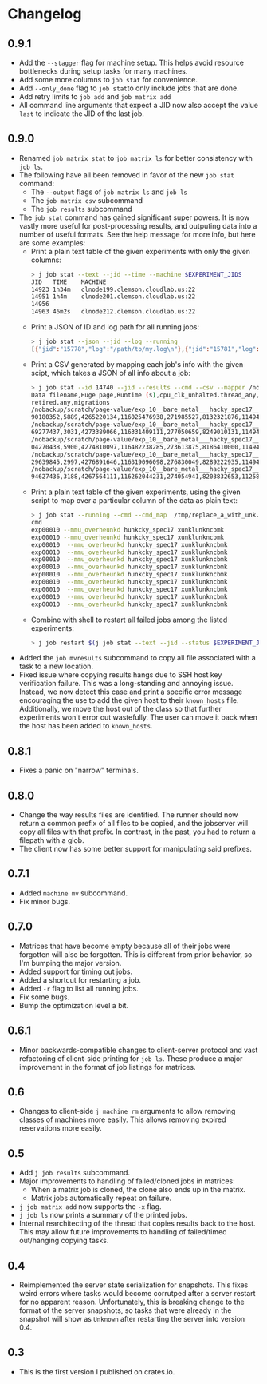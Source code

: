 # Changelog

## 0.9.1

- Add the `--stagger` flag for machine setup. This helps avoid resource
  bottlenecks during setup tasks for many machines.
- Add some more columns to `job stat` for convenience.
- Add `--only_done` flag to `job stat`to only include jobs that are done.
- Add retry limits to `job add` and `job matrix add`
- All command line arguments that expect a JID now also accept the value `last`
  to indicate the JID of the last job.

## 0.9.0

- Renamed `job matrix stat` to `job matrix ls` for better consistency with `job ls`.
- The following have all been removed in favor of the new `job stat` command:
    - The `--output` flags of `job matrix ls` and `job ls`
    - The `job matrix csv` subcommand
    - The `job results` subcommand
- The `job stat` command has gained significant super powers. It is now vastly
  more useful for post-processing results, and outputing data into a number of
  useful formats. See the help message for more info, but here are some
  examples:
    - Print a plain text table of the given experiments with only the given columns:
      ```sh
      > j job stat --text --jid --time --machine $EXPERIMENT_JIDS
      JID   TIME    MACHINE
      14923 1h34m   clnode199.clemson.cloudlab.us:22
      14951 1h4m    clnode201.clemson.cloudlab.us:22
      14956
      14963 46m2s   clnode212.clemson.cloudlab.us:22
      ```
    - Print a JSON of ID and log path for all running jobs:
      ```sh
      > j job stat --json --jid --log --running
      [{"jid":"15778","log":"/path/to/my.log\n"},{"jid":"15781","log":"/path/to/my.log\n"},{"jid":"15787","log":"/path/to/my.log\n"},{"jid":"15792","log":"/path/to/my.log\n"},{"jid":"15798","log":"/path/to/my.log\n"},{"jid":"15831","log":"/path/to/my.log\n"},{"jid":"15832","log":"/path/to/my.log\n"},{"jid":"15833","log":"/path/to/my.log\n"},{"jid":"15834","log":"/path/to/my.log\n"},{"jid":"15835","log":"/path/to/my.log\n"},{"jid":"15836","log":"/path/to/my.log\n"},{"jid":"15837","log":"/path/to/my.log\n"}]
      ```
    - Print a CSV generated by mapping each job's info with the given scipt,
      which takes a JSON of all info about a job:
      ```sh
      > j job stat --id 14740 --jid --results --cmd --csv --mapper /nobackup/extract.py
      Data filename,Huge page,Runtime (s),cpu_clk_unhalted.thread_any,cs,dtlb_load_misses.miss_causes_a_walk,dtlb_load_misses.walk_active,dtlb_store_misses.miss_causes_a_walk,dtlb_store_misses.walk_active,faults,inst_
      retired.any,migrations
      /nobackup/scratch/page-value/exp_10__bare_metal___hacky_spec17__-transparent_hugepage_huge_addr140721422073856-transparent_hugepage_huge_addr_mode_Less_-2020-10-13-10-25-24-316505881.mmu,TODO,356.387142448,37422
      90180352,5889,4265220134,116025476938,271985527,8132321876,11494749,5143124399584,6
      /nobackup/scratch/page-value/exp_10__bare_metal___hacky_spec17__-transparent_hugepage_huge_addr140721422073856-transparent_hugepage_huge_addr_mode_Less_-2020-10-13-10-25-24-414504453.mmu,TODO,360.590801957,37566
      69277437,3031,4273389066,116331409111,277050659,8249010131,11494750,5142777500448,10
      /nobackup/scratch/page-value/exp_10__bare_metal___hacky_spec17__-transparent_hugepage_huge_addr140721422073856-transparent_hugepage_huge_addr_mode_Less_-2020-10-13-10-25-24-822510504.mmu,TODO,356.487874315,37420
      04270438,5900,4274810097,116482238285,273613875,8186410000,11494750,5142880002204,4
      /nobackup/scratch/page-value/exp_10__bare_metal___hacky_spec17__-transparent_hugepage_huge_addr140721422073856-transparent_hugepage_huge_addr_mode_Less_-2020-10-13-10-27-43-860570478.mmu,TODO,359.158573514,37522
      29639845,2997,4276891646,116319096098,276830049,8289222935,11494752,5142941529188,9
      /nobackup/scratch/page-value/exp_10__bare_metal___hacky_spec17__-transparent_hugepage_huge_addr140721583554560-transparent_hugepage_huge_addr_mode_Less_-2020-10-13-10-34-03-577381879.mmu,TODO,358.304955228,37518
      94627436,3188,4267564111,116262044231,274054941,8203832653,11258667,5141843316464,14
      ```
    - Print a plain text table of the given experiments, using the given script
      to map over a particular column of the data as plain text:
      ```sh
      > j job stat --running --cmd --cmd_map  /tmp/replace_a_with_unk.sh  --text
      cmd
      exp00010 --mmu_overheunkd hunkcky_spec17 xunklunkncbmk
      exp00010 --mmu_overheunkd hunkcky_spec17 xunklunkncbmk
      exp00010  --mmu_overheunkd hunkcky_spec17 xunklunkncbmk
      exp00010  --mmu_overheunkd hunkcky_spec17 xunklunkncbmk
      exp00010  --mmu_overheunkd hunkcky_spec17 xunklunkncbmk
      exp00010  --mmu_overheunkd hunkcky_spec17 xunklunkncbmk
      exp00010  --mmu_overheunkd hunkcky_spec17 xunklunkncbmk
      exp00010  --mmu_overheunkd hunkcky_spec17 xunklunkncbmk
      exp00010  --mmu_overheunkd hunkcky_spec17 xunklunkncbmk
      exp00010  --mmu_overheunkd hunkcky_spec17 xunklunkncbmk
      exp00010  --mmu_overheunkd hunkcky_spec17 xunklunkncbmk
      ```
    - Combine with shell to restart all failed jobs among the listed experiments:
      ```sh
      > j job restart $(j job stat --text --jid --status $EXPERIMENT_JIDS | grep Failed | awk '{print $1}')
      ```
- Added the `job mvresults` subcommand to copy all file associated with a task
  to a new location.
- Fixed issue where copying results hangs due to SSH host key verification
  failure. This was a long-standing and annoying issue. Instead, we now detect
  this case and print a specific error message encouraging the use to add the
  given host to their `known_hosts` file. Additionally, we move the host out of
  the class so that further experiments won't error out wastefully. The user
  can move it back when the host has been added to `known_hosts`.

## 0.8.1

- Fixes a panic on "narrow" terminals.

## 0.8.0

- Change the way results files are identified. The runner should now return a
  common prefix of all files to be copied, and the jobserver will copy all
  files with that prefix. In contrast, in the past, you had to return a
  filepath with a glob.
- The client now has some better support for manipulating said prefixes.

## 0.7.1

- Added `machine mv` subcommand.
- Fix minor bugs.

## 0.7.0

- Matrices that have become empty because all of their jobs were forgotten will
  also be forgotten. This is different from prior behavior, so I'm bumping the
  major version.
- Added support for timing out jobs.
- Added a shortcut for restarting a job.
- Added `-r` flag to list all running jobs.
- Fix some bugs.
- Bump the optimization level a bit.

## 0.6.1

- Minor backwards-compatible changes to client-server protocol and vast
  refactoring of client-side printing for `job ls`. These produce a major
  improvement in the format of job listings for matrices.

## 0.6

- Changes to client-side `j machine rm` arguments to allow removing classes of
  machines more easily. This allows removing expired reservations more easily.

## 0.5

- Add `j job results` subcommand.
- Major improvements to handling of failed/cloned jobs in matrices:
    - When a matrix job is cloned, the clone also ends up in the matrix.
    - Matrix jobs automatically repeat on failure.
- `j job matrix add` now supports the `-x` flag.
- `j job ls` now prints a summary of the printed jobs.
- Internal rearchitecting of the thread that copies results back to the host.
  This may allow future improvements to handling of failed/timed out/hanging
  copying tasks.

## 0.4

- Reimplemented the server state serialization for snapshots. This fixes weird
  errors where tasks would become corrutped after a server restart for no
  apparent reason. Unfortunately, this is breaking change to the format of the
  server snapshots, so tasks that were already in the snapshot will show as
  `Unknown` after restarting the server into version 0.4.

## 0.3

- This is the first version I published on crates.io.
